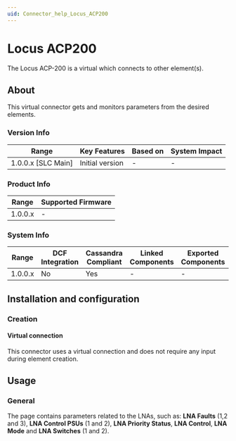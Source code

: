 ```yaml
---
uid: Connector_help_Locus_ACP200
---
```


# Locus ACP200

The Locus ACP-200 is a virtual which connects to other element(s).

## About

This virtual connector gets and monitors parameters from the desired elements.

### Version Info

| Range                | Key Features     | Based on     | System Impact     |
|----------------------|------------------|--------------|-------------------|
| 1.0.0.x [SLC Main]   | Initial version  | -            | -                 |

### Product Info

| Range     | Supported Firmware     |
|-----------|------------------------|
| 1.0.0.x   | -                      |

### System Info

| Range     | DCF Integration     | Cassandra Compliant     | Linked Components     | Exported Components     |
|-----------|---------------------|-------------------------|-----------------------|-------------------------|
| 1.0.0.x   | No                  | Yes                     | -                     | -                       |

## Installation and configuration

### Creation

#### Virtual connection

This connector uses a virtual connection and does not require any input during element creation.

## Usage

### General

The page contains parameters related to the LNAs, such as: **LNA Faults** (1,2 and 3), **LNA Control PSUs** (1 and 2), **LNA Priority Status**, **LNA Control**, **LNA Mode** and **LNA Switches** (1 and 2).
